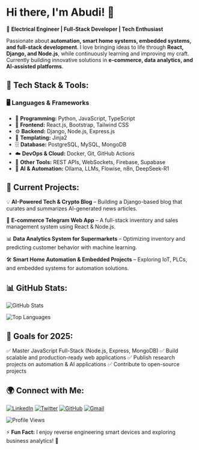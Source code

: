 # Hi there, I'm Abudi! 👋

🚀 **Electrical Engineer | Full-Stack Developer | Tech Enthusiast**

Passionate about **automation, smart home systems, embedded systems, and full-stack development**. I love bringing ideas to life through **React, Django, and Node.js**, while continuously learning and improving my craft. Currently building innovative solutions in **e-commerce, data analytics, and AI-assisted platforms**. 

## 🔧 Tech Stack & Tools:

### 🖥️ **Languages & Frameworks**
- 🐍 **Programming:** Python, JavaScript, TypeScript
- 🎨 **Frontend:** React.js, Bootstrap, Tailwind CSS
- ⚙️ **Backend:** Django, Node.js, Express.js
- 📝 **Templating:** Jinja2
- 🗄️ **Database:** PostgreSQL, MySQL, MongoDB
- ☁️ **DevOps & Cloud:** Docker, Git, GitHub Actions
- 🔌 **Other Tools:** REST APIs, WebSockets, Firebase, Supabase
- 🤖 **AI & Automation:** Ollama, LLMs, Flowise, n8n, DeepSeek-R1

## 📌 Current Projects:

💡 **AI-Powered Tech & Crypto Blog** – Building a Django-based blog that curates and summarizes AI-generated news articles.

🛒 **E-commerce Telegram Web App** – A full-stack inventory and sales management system using React & Node.js.

📊 **Data Analytics System for Supermarkets** – Optimizing inventory and predicting customer behavior with machine learning.

🛠️ **Smart Home Automation & Embedded Projects** – Exploring IoT, PLCs, and embedded systems for automation solutions.

## 📊 GitHub Stats:

![GitHub Stats](https://github-readme-stats.vercel.app/api?username=Abudi-seid10&show_icons=true&theme=radical)

![Top Languages](https://github-readme-stats.vercel.app/api/top-langs/?username=Abudi-seid10&layout=compact&theme=radical)

## 🚀 Goals for 2025:
✅ Master JavaScript Full-Stack (Node.js, Express, MongoDB)
✅ Build scalable and production-ready web applications
✅ Publish research projects on automation & AI applications
✅ Contribute to open-source projects

## 🌍 Connect with Me:
[![LinkedIn](https://img.shields.io/badge/-LinkedIn-0077B5?style=for-the-badge&logo=linkedin&logoColor=white)](https://www.linkedin.com/in/abudiseid071/)
[![Twitter](https://img.shields.io/badge/-Twitter-1DA1F2?style=for-the-badge&logo=twitter&logoColor=white)](https://twitter.com/abudialfarah)
[![GitHub](https://img.shields.io/badge/-GitHub-181717?style=for-the-badge&logo=github)](https://github.com/Abudi-seid10)
[![Gmail](https://img.shields.io/badge/-Gmail-D14836?style=for-the-badge&logo=gmail&logoColor=white)](mailto:abduseid28+git@gmail.com)

![Profile Views](https://komarev.com/ghpvc/?username=Abudi-seid10&color=blue&style=flat-square)

⚡ **Fun Fact:** I enjoy reverse engineering smart devices and exploring business analytics! 🚀

